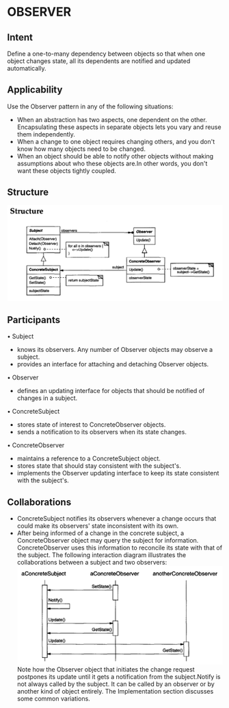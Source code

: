 # OBSERVER
## Intent
Define a one-to-many dependency between objects so that when one object changes state, all its dependents are notified and updated automatically.
## Applicability
Use the Observer pattern in any of the following situations:
- When an abstraction has two aspects, one dependent on the other. Encapsulating these aspects in separate objects lets you vary and reuse them independently.
- When a change to one object requires changing others, and you don't know how many objects need to be changed.
- When an object should be able to notify other objects without making assumptions about who these objects are.In other words, you don't want these
objects tightly coupled.
## Structure
![alt text](image.png)
## Participants
• Subject
- knows its observers. Any number of Observer objects may observe a subject.
- provides an interface for attaching and detaching Observer objects.

• Observer
- defines an updating interface for objects that should be notified of changes
in a subject.

• ConcreteSubject
- stores state of interest to ConcreteObserver objects.
- sends a notification to its observers when its state changes.

• ConcreteObserver
- maintains a reference to a ConcreteSubject object.
- stores state that should stay consistent with the subject's.
- implements the Observer updating interface to keep its state consistent
with the subject's.
## Collaborations
- ConcreteSubject notifies its observers whenever a change occurs that could make its observers' state inconsistent with its own.
- After being informed of a change in the concrete subject, a ConcreteObserver object may query the subject for information. ConcreteObserver uses this information to reconcile its state with that of the subject.
The following interaction diagram illustrates the collaborations between a subject and two observers:
![alt text](image-1.png)
Note how the Observer object that initiates the change request postpones its update until it gets a notification from the subject.Notify is not always called by the subject. It can be called by an observer or by another kind of object entirely. The Implementation section discusses some common variations.